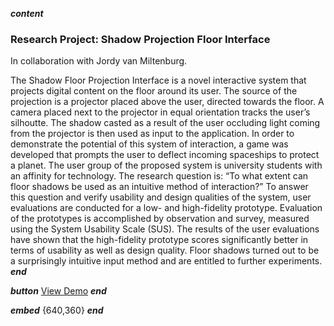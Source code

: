 ___content___
### Research Project: Shadow Projection Floor Interface

In collaboration with Jordy van Miltenburg. 

The Shadow Floor Projection Interface is a novel interactive system that projects digital content on the floor around its user. The source of the projection is a projector placed above the user, directed towards the floor. A camera placed next to the projector in equal orientation tracks the user’s silhoutte. The shadow casted as a result of the user occluding light coming from the projector is then used as input to the application. In order to demonstrate the potential of this system of interaction, a game was developed that prompts the user to deflect incoming spaceships to protect a planet. The user group of the proposed system is university students with an affinity for technology. The research question is: “To what extent can floor shadows be used as an intuitive method of interaction?” To answer this question and verify usability and design qualities of the system, user evaluations are conducted for a low- and high-fidelity prototype. Evaluation of the prototypes is accomplished by observation and survey, measured using the System Usability Scale (SUS). The results of the user evaluations have shown that the high-fidelity prototype scores significantly better in terms of usability as well as design quality. Floor shadows turned out to be a surprisingly intuitive input method and are entitled to further experiments.
___end___

___button___
[View Demo](https://www.youtube.com/watch?v=3lw5OtUT6oc)
___end___

___embed___
[](https://www.youtube.com/embed/3lw5OtUT6oc){640,360}
___end___
